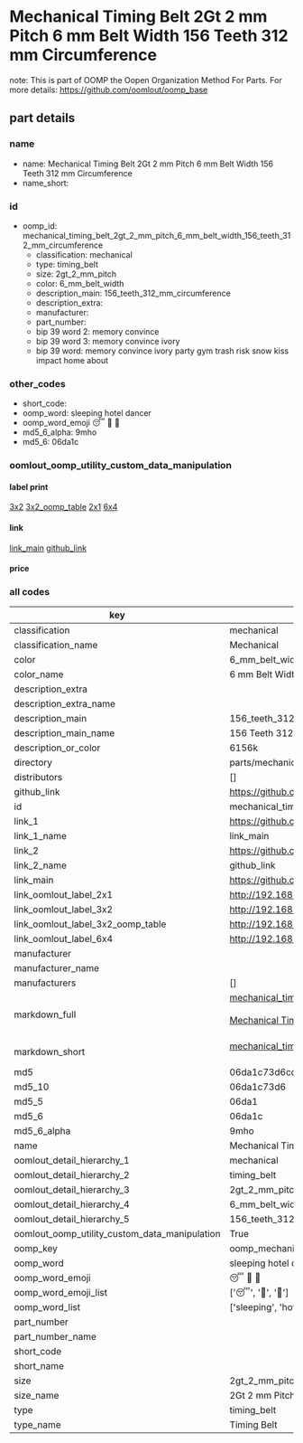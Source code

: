 # Mechanical Timing Belt 2Gt 2 mm Pitch 6 mm Belt Width 156 Teeth 312 mm Circumference  

note: This is part of OOMP the Oopen Organization Method For Parts. For more details: https://github.com/oomlout/oomp_base

##  part details





### name
* name: Mechanical Timing Belt 2Gt 2 mm Pitch 6 mm Belt Width 156 Teeth 312 mm Circumference
* name_short: 
### id
* oomp_id: mechanical_timing_belt_2gt_2_mm_pitch_6_mm_belt_width_156_teeth_312_mm_circumference
  * classification: mechanical
  * type: timing_belt
  * size: 2gt_2_mm_pitch
  * color: 6_mm_belt_width
  * description_main: 156_teeth_312_mm_circumference
  * description_extra: 
  * manufacturer: 
  * part_number: 
  * bip 39 word 2: memory convince
  * bip 39 word 3: memory convince ivory
  * bip 39 word: memory convince ivory party gym trash risk snow kiss impact home about

### other_codes
* short_code: 
* oomp_word: sleeping hotel dancer
* oomp_word_emoji :sleeping: :hotel: :dancer:
* md5_6_alpha: 9mho
* md5_6: 06da1c






### oomlout_oomp_utility_custom_data_manipulation
#### label print
[3x2](http://192.168.1.245:1112/?label=oomp%209mho)
[3x2_oomp_table](http://192.168.1.107:1112/?label=oomp%209mho)
[2x1](http://192.168.1.242:1112/?label=oomp%209mho)
[6x4](http://192.168.1.55:1112/?label=oomp%209mho)    

#### link

[link_main](https://github.com/oomlout/oomlout_oomp_current_version_messy/tree/main/parts/mechanical_timing_belt_2gt_2_mm_pitch_6_mm_belt_width_156_teeth_312_mm_circumference) [github_link](https://github.com/oomlout/oomlout_oomp_part_src/tree/main/parts/mechanical_timing_belt_2gt_2_mm_pitch_6_mm_belt_width_156_teeth_312_mm_circumference)                             

#### price







### all codes 
| key | value |  
| --- | --- |  
| classification | mechanical |  
| classification_name | Mechanical |  
| color | 6_mm_belt_width |  
| color_name | 6 mm Belt Width |  
| description_extra |  |  
| description_extra_name |  |  
| description_main | 156_teeth_312_mm_circumference |  
| description_main_name | 156 Teeth 312 mm Circumference |  
| description_or_color | 6156k |  
| directory | parts/mechanical_timing_belt_2gt_2_mm_pitch_6_mm_belt_width_156_teeth_312_mm_circumference |  
| distributors | [] |  
| github_link | https://github.com/oomlout/oomlout_oomp_part_src/tree/main/parts/mechanical_timing_belt_2gt_2_mm_pitch_6_mm_belt_width_156_teeth_312_mm_circumference |  
| id | mechanical_timing_belt_2gt_2_mm_pitch_6_mm_belt_width_156_teeth_312_mm_circumference |  
| link_1 | https://github.com/oomlout/oomlout_oomp_current_version_messy/tree/main/parts/mechanical_timing_belt_2gt_2_mm_pitch_6_mm_belt_width_156_teeth_312_mm_circumference |  
| link_1_name | link_main |  
| link_2 | https://github.com/oomlout/oomlout_oomp_part_src/tree/main/parts/mechanical_timing_belt_2gt_2_mm_pitch_6_mm_belt_width_156_teeth_312_mm_circumference |  
| link_2_name | github_link |  
| link_main | https://github.com/oomlout/oomlout_oomp_current_version_messy/tree/main/parts/mechanical_timing_belt_2gt_2_mm_pitch_6_mm_belt_width_156_teeth_312_mm_circumference |  
| link_oomlout_label_2x1 | http://192.168.1.242:1112/?label=oomp%209mho |  
| link_oomlout_label_3x2 | http://192.168.1.245:1112/?label=oomp%209mho |  
| link_oomlout_label_3x2_oomp_table | http://192.168.1.107:1112/?label=oomp%209mho |  
| link_oomlout_label_6x4 | http://192.168.1.55:1112/?label=oomp%209mho |  
| manufacturer |  |  
| manufacturer_name |  |  
| manufacturers | [] |  
| markdown_full | [mechanical_timing_belt_2gt_2_mm_pitch_6_mm_belt_width_156_teeth_312_mm_circumference](https://github.com/oomlout/oomlout_oomp_current_version_messy/tree/main/parts/mechanical_timing_belt_2gt_2_mm_pitch_6_mm_belt_width_156_teeth_312_mm_circumference)<br>[](https://github.com/oomlout/oomlout_oomp_current_version_messy/tree/main/parts/mechanical_timing_belt_2gt_2_mm_pitch_6_mm_belt_width_156_teeth_312_mm_circumference)<br>[Mechanical Timing Belt 2Gt 2 Mm Pitch 6 Mm Belt Width 156 Teeth 312 Mm Circumference](https://github.com/oomlout/oomlout_oomp_current_version_messy/tree/main/parts/mechanical_timing_belt_2gt_2_mm_pitch_6_mm_belt_width_156_teeth_312_mm_circumference)<br><br> |  
| markdown_short | [mechanical_timing_belt_2gt_2_mm_pitch_6_mm_belt_width_156_teeth_312_mm_circumference](https://github.com/oomlout/oomlout_oomp_current_version_messy/tree/main/parts/mechanical_timing_belt_2gt_2_mm_pitch_6_mm_belt_width_156_teeth_312_mm_circumference)<br><br> |  
| md5 | 06da1c73d6cd974f9db40a08edcbe457 |  
| md5_10 | 06da1c73d6 |  
| md5_5 | 06da1 |  
| md5_6 | 06da1c |  
| md5_6_alpha | 9mho |  
| name | Mechanical Timing Belt 2Gt 2 mm Pitch 6 mm Belt Width 156 Teeth 312 mm Circumference |  
| oomlout_detail_hierarchy_1 | mechanical |  
| oomlout_detail_hierarchy_2 | timing_belt |  
| oomlout_detail_hierarchy_3 | 2gt_2_mm_pitch |  
| oomlout_detail_hierarchy_4 | 6_mm_belt_width |  
| oomlout_detail_hierarchy_5 | 156_teeth_312_mm_circumference |  
| oomlout_oomp_utility_custom_data_manipulation | True |  
| oomp_key | oomp_mechanical_timing_belt_2gt_2_mm_pitch_6_mm_belt_width_156_teeth_312_mm_circumference |  
| oomp_word | sleeping hotel dancer |  
| oomp_word_emoji | :sleeping: :hotel: :dancer: |  
| oomp_word_emoji_list | [':sleeping:', ':hotel:', ':dancer:'] |  
| oomp_word_list | ['sleeping', 'hotel', 'dancer'] |  
| part_number |  |  
| part_number_name |  |  
| short_code |  |  
| short_name |  |  
| size | 2gt_2_mm_pitch |  
| size_name | 2Gt 2 mm Pitch |  
| type | timing_belt |  
| type_name | Timing Belt |  
